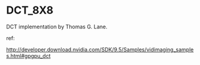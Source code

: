 # DCT_8X8
DCT implementation by Thomas G. Lane.

ref:

http://developer.download.nvidia.com/SDK/9.5/Samples/vidimaging_samples.html#gpgpu_dct
